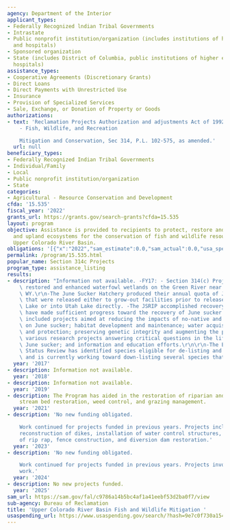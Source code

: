```yaml
---
agency: Department of the Interior
applicant_types:
- Federally Recognized lndian Tribal Governments
- Intrastate
- Public nonprofit institution/organization (includes institutions of higher education
  and hospitals)
- Sponsored organization
- State (includes District of Columbia, public institutions of higher education and
  hospitals)
assistance_types:
- Cooperative Agreements (Discretionary Grants)
- Direct Loans
- Direct Payments with Unrestricted Use
- Insurance
- Provision of Specialized Services
- Sale, Exchange, or Donation of Property or Goods
authorizations:
- text: 'Reclamation Projects Authorization and adjustments Act of 1992; Title III
    - Fish, Wildlife, and Recreation

    Mitigation and Conservation, Sec 314, P.L. 102-575, as amended.'
  url: null
beneficiary_types:
- Federally Recognized Indian Tribal Governments
- Individual/Family
- Local
- Public nonprofit institution/organization
- State
categories:
- Agricultural - Resource Conservation and Development
cfda: '15.535'
fiscal_year: '2022'
grants_url: https://grants.gov/search-grants?cfda=15.535
layout: program
objective: Assistance is provided to recipients to protect, restore and enhance wetland
  and upland ecosystems for the conservation of fish and wildlife resources in the
  Upper Colorado River Basin.
obligations: '[{"x":"2022","sam_estimate":0.0,"sam_actual":0.0,"usa_spending_actual":269158.15},{"x":"2023","sam_estimate":0.0,"sam_actual":580000.0,"usa_spending_actual":580000.0},{"x":"2024","sam_estimate":0.0,"sam_actual":0.0,"usa_spending_actual":478000.0}]'
permalink: /program/15.535.html
popular_name: Section 314c Projects
program_type: assistance_listing
results:
- description: "Information not available. -FY17: - Section 314(c) Projects created,\
    \ restored and enhanced waterfowl wetlands on the Green River near Green River,\
    \ WY.\r\n-The June Sucker Hatchery produced their annual quota of June sucker\
    \ that were released either to grow-out facilities prior to release into Utah\
    \ Lake or into Utah Lake directly. -The JSRIP accomplished recovery actions that\
    \ have made sufficient progress toward the recovery of June sucker.  These have\
    \ included projects aimed at reducing the impacts of no-native and sportfish populations\
    \ on June sucker; habitat development and maintenance; water acquisition, management,\
    \ and protection; preserving genetic integrity and augmenting the population;\
    \ various research projects answering critical questions in the life history of\
    \ June sucker; and information and education efforts.\r\n\r\n-The Endangered Species\
    \ Status Review has identified species eligible for de-listing and down-listing\
    \ and is currently working toward down-listing several species that exist in Utah."
  year: '2017'
- description: Information not available.
  year: '2018'
- description: Information not available.
  year: '2019'
- description: The Program has aided in the restoration of riparian and wetland ecosystems,
    stream bed restoration, weed control, and grazing management.
  year: '2021'
- description: 'No new funding obligated.

    Work continued for projects funded in previous years. Projects include river restoration,
    reconstruction of dikes, installation of water control structures, installation
    of rip rap, fence construction, and diversion dam restoration.'
  year: '2023'
- description: 'No new funding obligated.

    Work continued for projects funded in previous years. Projects involve river restoration
    work.'
  year: '2024'
- description: No new projects funded.
  year: '2025'
sam_url: https://sam.gov/fal/c9786a14b5bc4af1a41eebf53d2ba0f7/view
sub-agency: Bureau of Reclamation
title: 'Upper Colorado River Basin Fish and Wildlife Mitigation '
usaspending_url: https://www.usaspending.gov/search/?hash=9e7c0f730a154e43441a6f0c7d5d84a0
---
```


